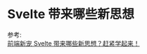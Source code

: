 # Svelte 带来哪些新思想

参考:  
[前端新宠 Svelte 带来哪些新思想？赶紧学起来！](https://mp.weixin.qq.com/s/5o7qiDC_BGIq6n0FWHvClw)
